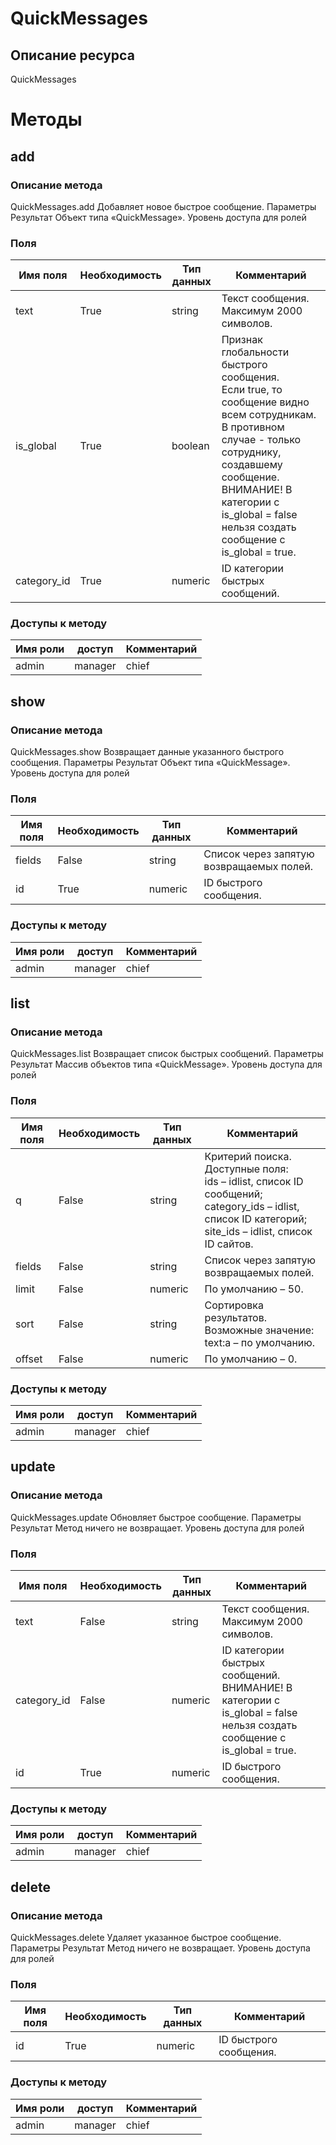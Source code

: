 
# QuickMessages

## Описание ресурса
QuickMessages

# Методы

## add

### Описание метода
QuickMessages.add
Добавляет новое быстрое сообщение.
Параметры
Результат
Объект типа «QuickMessage».
Уровень доступа для ролей


### Поля

| Имя поля | Необходимость | Тип данных | Комментарий |
|---|---|---|---|
|text|True|string|Текст сообщения.<br/>Максимум 2000 символов.<br/>|
|is_global|True|boolean|Признак глобальности быстрого сообщения.<br/>Если true, то сообщение видно всем сотрудникам. В противном случае - только сотруднику, создавшему сообщение.<br/>ВНИМАНИЕ! В категории с is_global = false нельзя создать сообщение с is_global = true.<br/>|
|category_id|True|numeric|ID категории быстрых сообщений.<br/>|

### Доступы к методу

| Имя роли | доступ | Комментарий |
|---|---|---|
|admin|manager|chief|chief_partner|operator|admin_partner
## show

### Описание метода
QuickMessages.show
Возвращает данные указанного быстрого сообщения.
Параметры
Результат
Объект типа «QuickMessage».
Уровень доступа для ролей


### Поля

| Имя поля | Необходимость | Тип данных | Комментарий |
|---|---|---|---|
|fields|False|string|Список через запятую возвращаемых полей.<br/>|
|id|True|numeric|ID быстрого сообщения.<br/>|

### Доступы к методу

| Имя роли | доступ | Комментарий |
|---|---|---|
|admin|manager|chief|chief_partner|operator|admin_partner
## list

### Описание метода
QuickMessages.list
Возвращает список быстрых сообщений.
Параметры
Результат
Массив объектов типа «QuickMessage».
Уровень доступа для ролей


### Поля

| Имя поля | Необходимость | Тип данных | Комментарий |
|---|---|---|---|
|q|False|string|Критерий поиска.<br/>Доступные поля:<br/>ids – idlist, список ID сообщений;<br/>category_ids – idlist, список ID категорий;<br/>site_ids – idlist, список ID сайтов.<br/>|
|fields|False|string|Список через запятую возвращаемых полей.<br/>|
|limit|False|numeric|По умолчанию – 50.<br/>|
|sort|False|string|Сортировка результатов.<br/>Возможные значение:<br/>text:a – по умолчанию.<br/>|
|offset|False|numeric|По умолчанию – 0.<br/>|

### Доступы к методу

| Имя роли | доступ | Комментарий |
|---|---|---|
|admin|manager|chief|chief_partner|operator|admin_partner
## update

### Описание метода
QuickMessages.update
Обновляет быстрое сообщение.
Параметры
Результат
Метод ничего не возвращает.
Уровень доступа для ролей


### Поля

| Имя поля | Необходимость | Тип данных | Комментарий |
|---|---|---|---|
|text|False|string|Текст сообщения.<br/>Максимум 2000 символов.<br/>|
|category_id|False|numeric|ID категории быстрых сообщений.<br/>ВНИМАНИЕ! В категории с is_global = false нельзя создать сообщение с is_global = true. <br/>|
|id|True|numeric|ID быстрого сообщения.<br/>|

### Доступы к методу

| Имя роли | доступ | Комментарий |
|---|---|---|
|admin|manager|chief|chief_partner|operator|admin_partner
## delete

### Описание метода
QuickMessages.delete
Удаляет указанное быстрое сообщение.
Параметры
Результат
Метод ничего не возвращает.
Уровень доступа для ролей


### Поля

| Имя поля | Необходимость | Тип данных | Комментарий |
|---|---|---|---|
|id|True|numeric|ID быстрого сообщения.<br/>|

### Доступы к методу

| Имя роли | доступ | Комментарий |
|---|---|---|
|admin|manager|chief|chief_partner|operator|admin_partner